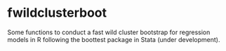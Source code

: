 # fwildclusterboot
Some functions to conduct a fast wild cluster bootstrap for regression models in R following the 
boottest package in Stata (under development). 